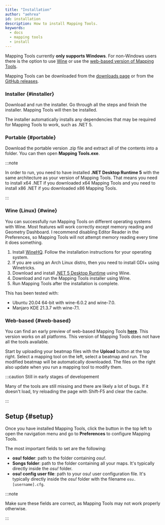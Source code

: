 ```yaml
---
title: "Installation"
author: "aehrea"
id: installation
description: How to install Mapping Tools.
keywords:
  - docs
  - mapping tools
  - install
---
```


Mapping Tools currently **only supports Windows**. For non-Windows users there is the option to use [Wine](#wine) or use the [web-based version of Mapping Tools](#web-based).

Mapping Tools can be downloaded from the [downloads page](/download) or from the [GitHub releases](https://github.com/OliBomby/Mapping_Tools/releases).

### Installer {#installer}

Download and run the installer. Go through all the steps and finish the installer. Mapping Tools will then be installed.

The installer automatically installs any dependencies that may be required for Mapping Tools to work, such as .NET 5.

### Portable {#portable}

Download the portable version .zip file and extract all of the contents into a folder. You can then open **Mapping Tools.exe**.

:::note

In order to run, you need to have installed **.NET Desktop Runtime 5** with the same architecture as your version of Mapping Tools. That means you need to install x64 .NET if you downloaded x64 Mapping Tools and you need to install x86 .NET if you downloaded x86 Mapping Tools.

:::

### Wine (Linux) {#wine}

You can successfully run Mapping Tools on different operating systems with Wine. Most features will work correctly except memory reading and Geometry Dashboard. I recommend disabling Editor Reader in the Preferences, so Mapping Tools will not attempt memory reading every time it does something.

1. Install [WineHQ](https://www.winehq.org/). Follow the installation instructions for your operating system.
2. If you are using an Arch Linux distro, then you need to install GDI+ using Winetricks.
3. Download and install [.NET 5 Desktop Runtime](https://dotnet.microsoft.com/en-us/download/dotnet/5.0) using Wine.
4. Download and run the Mapping Tools installer using Wine.
5. Run Mapping Tools after the installation is complete.

This has been tested with:
- Ubuntu 20.04 64-bit with wine-6.0.2 and wine-7.0.
- Manjaro KDE 21.3.7 with wine-7.1.

### Web-based {#web-based}

You can find an early preview of web-based Mapping Tools [**here**](https://misakura-rin.github.io/mapping-tools-web/). This version works on all platforms. This version of Mapping Tools does not have all the tools available.

Start by uploading your beatmap files with the **Upload** button at the top right. Select a mapping tool on the left, select a beatmap and run. The modified beatmap will be automatically downloaded. The files on the right also update when you run a mapping tool to modify them.

:::caution Still in early stages of developement

Many of the tools are still missing and there are likely a lot of bugs. If it doesn't load, try reloading the page with Shift-F5 and clear the cache.

:::

## Setup {#setup}

Once you have installed Mapping Tools, click the button in the top left to open the navigation menu and go to **Preferences** to configure Mapping Tools.

The most important fields to set are the following:

- **osu! folder**: path to the folder containing _osu!_.
- **Songs folder**: path to the folder containing all your maps. It's typically directly inside the _osu!_ folder.
- **osu! config user file**: path to your osu! user configuration file. It's typically directly inside the _osu!_ folder with the filename `osu.[username].cfg`.

:::note

Make sure these fields are correct, as Mapping Tools may not work properly otherwise.

:::

